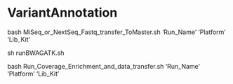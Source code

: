 # VariantAnnotation

bash  MiSeq_or_NextSeq_Fastq_transfer_ToMaster.sh   ‘Run_Name’   ‘Platform’ ‘Lib_Kit’

sh runBWAGATK.sh

bash  Run_Coverage_Enrichment_and_data_transfer.sh ‘Run_Name’  ‘Platform’  ‘Lib_Kit’
